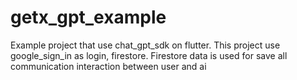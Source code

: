# getx_gpt_example

Example project that use chat_gpt_sdk on flutter. This project use google_sign_in as login, firestore.
Firestore data is used for save all communication interaction between user and ai

